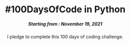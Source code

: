 <h1 align="center"> 
#100DaysOfCode in Python
</h1>
<h5 align="center">
Starting from : November 19, 2021
</h5>

<p align="center">
I pledge to complete this 100 days of coding challenge.
</p>
